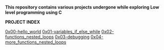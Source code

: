 **This repository contains various projects undergone while exploring Low level programming using C**

**PROJECT INDEX**

[0x00-hello_world](https://github.com/seyiadekoya/alx-low_level_programming/tree/main/0x00-hello_world)
[0x01-variables_if_else_while](https://github.com/seyiadekoya/alx-low_level_programming/tree/main/0x01-variables_if_else_while)
[0x02-functions_nested_loops](https://github.com/seyiadekoya/alx-low_level_programming/tree/main/0x02-functions_nested_loops)
[0x03-debugging](https://github.com/seyiadekoya/alx-low_level_programming/tree/main/0x03-debugging)
[0x04-more_functions_nested_loops](https://github.com/seyiadekoya/alx-low_level_programming/tree/main/0x04-more_functions_nested_loops)

